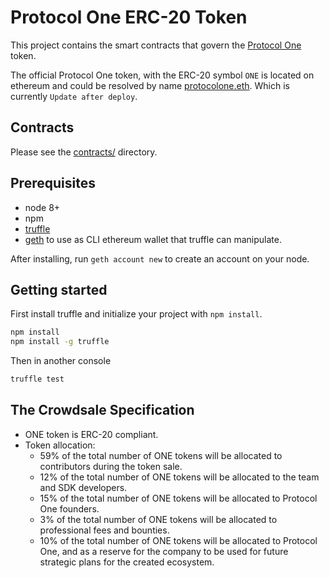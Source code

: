 # Protocol One ERC-20 Token
This project contains the smart contracts that govern the [Protocol One](https://protocol.one/) token.

The official Protocol One token, with the ERC-20 symbol `ONE` is located on ethereum 
and could be resolved by name [protocolone.eth](https://etherscan.io/address/protocolone.eth). Which is currently `Update after deploy`.

## Contracts

Please see the [contracts/](contracts) directory.

## Prerequisites
* node 8+
* npm
* [truffle](http://truffleframework.com/)
* [geth](https://github.com/ethereum/go-ethereum/wiki/Installation-Instructions-for-Mac) to use as CLI ethereum wallet that truffle can manipulate.

After installing, run `geth account new` to create an account on your node.

## Getting started 

First install truffle and initialize your project with `npm install`.

```sh
npm install 
npm install -g truffle
```

Then in another console
```sh
truffle test
```

## The Crowdsale Specification
* ONE token is ERC-20 compliant.
* Token allocation:
	* 59% of the total number of ONE tokens will be allocated to contributors during the token sale.
	* 12% of the total number of ONE tokens will be allocated to the team and SDK developers.
	* 15% of the total number of ONE tokens will be allocated to Protocol One founders.
	* 3% of the total number of ONE tokens will be allocated to professional fees and bounties.
	* 10% of the total number of ONE tokens will be allocated to Protocol One, and as a reserve for the company to be used for future strategic plans for the created ecosystem.
